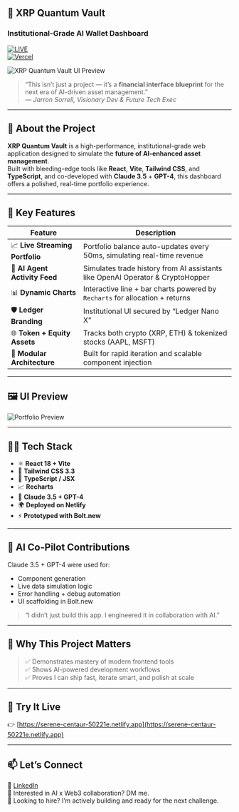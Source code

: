 ## 🚀 XRP Quantum Vault  
### Institutional-Grade AI Wallet Dashboard  

[![LIVE](https://img.shields.io/badge/Live-Demo-brightgreen?style=flat-square)](https://serene-centaur-50221e.netlify.app)  
[![Vercel](https://img.shields.io/badge/vercel-failed-red?style=flat-square)](https://vercel.com)

![XRP Quantum Vault UI Preview](https://media.giphy.com/media/l0HUpt2s9Pclgt9Vm/giphy.gif)

> “This isn’t just a project — it’s a **financial interface blueprint** for the next era of AI-driven asset management.”  
> — *Jarron Sorrell, Visionary Dev & Future Tech Exec*

---

## 🧠 About the Project

**XRP Quantum Vault** is a high-performance, institutional-grade web application designed to simulate the **future of AI-enhanced asset management**.  
Built with bleeding-edge tools like **React**, **Vite**, **Tailwind CSS**, and **TypeScript**, and co-developed with **Claude 3.5** + **GPT-4**, this dashboard offers a polished, real-time portfolio experience.

---

## 🎯 Key Features

| Feature | Description |
|--------|-------------|
| 📈 **Live Streaming Portfolio** | Portfolio balance auto-updates every 50ms, simulating real-time revenue |
| 🤖 **AI Agent Activity Feed** | Simulates trade history from AI assistants like OpenAI Operator & CryptoHopper |
| 📊 **Dynamic Charts** | Interactive line + bar charts powered by `Recharts` for allocation + returns |
| 🛡 **Ledger Branding** | Institutional UI secured by “Ledger Nano X” |
| 🌐 **Token + Equity Assets** | Tracks both crypto (XRP, ETH) & tokenized stocks (AAPL, MSFT) |
| 🧰 **Modular Architecture** | Built for rapid iteration and scalable component injection |

---

## 🖼️ UI Preview

![Portfolio Preview](https://media.giphy.com/media/qgQUggAC3Pfv687qPC/giphy.gif)

---

## 🧑‍💻 Tech Stack

- ⚛️ **React 18 + Vite**
- 🎨 **Tailwind CSS 3.3**
- 🧪 **TypeScript / JSX**
- 📈 **Recharts**
- 🧠 **Claude 3.5 + GPT-4**
- 🌍 **Deployed on Netlify**
- ⚡ **Prototyped with Bolt.new**

---

## 🧠 AI Co-Pilot Contributions

Claude 3.5 + GPT-4 were used for:
- Component generation
- Live data simulation logic
- Error handling + debug automation
- UI scaffolding in Bolt.new

> “I didn’t just build this app. I engineered it in collaboration with AI.”

---

## 🌟 Why This Project Matters

> ✅ Demonstrates mastery of modern frontend tools  
> ✅ Shows AI-powered development workflows  
> ✅ Proves I can ship fast, iterate smart, and polish at scale

---

## 🚀 Try It Live  
👉 [https://serene-centaur-50221e.netlify.app](https://serene-centaur-50221e.netlify.app)

---

## 📫 Let’s Connect

💼 [LinkedIn](https://www.linkedin.com/in/jarron-sorrell-045b39b8/)  
🧠 Interested in AI x Web3 collaboration? DM me.  
📨 Looking to hire? I’m actively building and ready for the next challenge.
